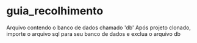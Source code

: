 # guia_recolhimento

Arquivo contendo o banco de dados chamado 'db'
Após projeto clonado, importe o arquivo sql para seu banco de dados e exclua o arquivo db
